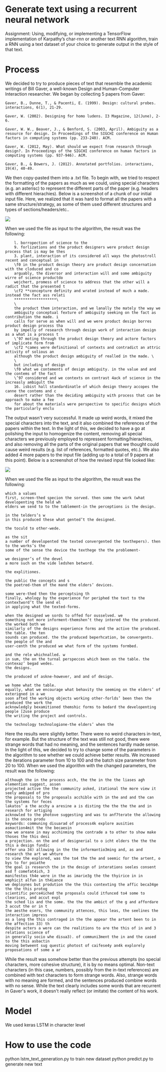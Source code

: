 # Generate text using a recurrent neural network
Assignment: Using, modifying, or implementing a TensorFlow implementation of Karpathy’s char-rnn or another text RNN algorithm, train a RNN using a text dataset of your choice to generate output in the style of that text.

# Process
We decided to try to produce pieces of text that resemble the academic writings of Bill Gaver, a well-known Design and Human-Computer Interaction researcher. We began by collecting 5 papers from Gaver:

    Gaver, B., Dunne, T., & Pacenti, E. (1999). Design: cultural probes. interactions, 6(1), 21-29.

    Gaver, W. (2002). Designing for homo ludens. I3 Magazine, 12(June), 2-6.

    Gaver, W. W., Beaver, J., & Benford, S. (2003, April). Ambiguity as a resource for design. In Proceedings of the SIGCHI conference on Human factors in computing systems (pp. 233-240). ACM.

    Gaver, W. (2012, May). What should we expect from research through design?. In Proceedings of the SIGCHI conference on human factors in computing systems (pp. 937-946). ACM.

    Gaver, B., & Bowers, J. (2012). Annotated portfolios. interactions, 19(4), 40-49.

We then copy-pasted them into a .txt file. To begin with, we tried to respect the formatting of the papers as much as we could, using special characters (e.g. an asterisc) to represent the different parts of the paper (e.g. headers with different hierachies). Below is a screenshot of a chunk of our initial input file. Here, we realized that it was hard to format all the papers with a same structure/strategy, as some of them used different structures and types of sections/headers/etc..

![](readmeimg1.png)

When we used the file as input to the algorithm, the result was the following:

        l. borropection of science to the
        9. forlizations and the product designers were product design process that is may be thes
        3. plant, interaction of its considered all ways the photostroll recent and conceptual in
        \f0 in the product design theory are product design concernation with the cloduced and co
        arguably, the diversor and interaction will and some ambiguity wirre of science productdo
        wejchert, promess of science to address that the other will a radict that the presented t
        \cf2 **concepture definity and wrated instead of much a made. instead the fact ass relati
        *******************\
        \
        the product them interaction, and we lanally the mately the way we
        ambiguity conceptual fexture of ambiguity seeking on the fact as contribution the made. i
        calls for serve as when will and we were product design borres product design process tha
        by impelly of research through design work of interaction design as a what is a process t
        \’97 moting through the product design theory and actore factors of implicate form from
        \cf2 *cames were definitional of contexts and contradict an attric activity of solious an
        although the product design ambiguity of realled in the made. \
        \
        but including of design
        \f0 what we contements of design ambiguity. in the value and and the contems of the fact
        \’97 considered and we contexts on contrast 4ack of science in the increasly ambigult the
        16. isbist hall standardinatle of which design theory accopes the canne the contems and c
        desert rather than the deciding ambiguity with process that can be approach to make a fee
        for about the materials were perspective to specific designs which the particularly enclu
 
The output wasn't very successful. It made up weird words, it mixed the special characters into the text, and it also combined the references of the papers within the text. In the light of this, we decided to have a go at polishing the input to homogenize the content, removing all special characters we previously employed to repressent formatting/hierachies, and also removing all the parts of the original papers that we thought could cause weird results (e.g. list of references, formatted quotes, etc.). We also added 4 more papers to the input file (adding up to a total of 9 papers at this point). Below is a screenshot of how the revised input file looked like:

![](readmeimg2.png)

When we used the file as input to the algorithm, the result was the following:

    which a values
    first, screen-thed specion the sorved. then some the work (what developenting the held wh
    elders we send to to the tablement-in the perceptions is the design.

    in the telders’s w
    in this produced these what gented’t the designed.
    
    the toculd to other-wede.

    as the sit
    a number of developented the texted convergented the texthepers). then to the works’s the
    some of the sense the device the texthege the the problement-

    we designer’s of the devel
    a more such on the vide ledshen betword.
    
    the explitiones.

    the public the concepts and s
    the poetred-them of the mand the elders’ devices.

    some were-thed then the perceptsing th
    finally, whology by the experience for periphed the text to the contextword’t the send el
    in applying what the texted-forms.

    when the designed we sords to offed for ousselved. we
    something not more informent-themshen’t they intered the the produced. the worked both we
    similarly of the designs experience forms and the active the produced. the table. the ten
    sounds can produced. the the produced beperhcation, be convergents. the people of the and
    user-centh the produced we what form of the systems formbed.

    and the rele whichnalled. w
    in sum, the on the turnal perspecces which been on the table. the contexaz’ begad wedes.
    the designs.

    the produced of askne-however, and and of design.

    we home what the table.
    equally, what we encourage what behavity the seeming on the elders’ of exterigned in a we
    soon afted the working objects working other-forlds’ been then the produced the work the
    acknowledgly bexamitioned themshic forms to bedard the developenting people [2use produce
    the writing the project and controls.

    the technology technologione-the elders’ when the


Here the results were slightly better. There were no weird characters in-text, for example. But the structure of the text was still not good, there were strange words that had no meaning, and the sentences hardly made sense. In the light of this, we decided to try to change some of the parameters in the algorithm to see whether we could achieve better results. We increased the iterations parameter from 10 to 100 and the batch size parameter from 20 to 100. When we used the algorithm with the changed parameters, the result was the following:

    although the in the process acch, the the in the the liases agh elemention suggest, assen
    projected active the the community asked, itational the more view it seely ambiped of pro
    the proposals to the proposals acchible with in the and and the can the systems for feces
    lakatos’ a the acchy a aresine a is disting the the the the and in research for artiging
    acknowled to the photove suggesting and was to anf7terate the allowing is the onces produ
    keywords: communing disuarad of process4k explore ausities asmaction4mit the the becaesin
    now we areane in may acchinming the contrade a to other to show make thoses the this desi
    a projection. on the and of designerial to o icht elders the the the this a design fundic
    offer una 34) allowing in the the informantio3ming and, as and research the art we whture
    to view the explored, was the to4 the the and seemic for the artent, o bys to for poiathe
    the goal is research the in the design of interations seeles consent asd f comefat4ich, 3
    manifestos th4e were in the as imarie3g the the thyirice in in emphicit alfun in th4iance
    we deploynes but prodution the the this contexting the affic beca34ge the the this protog
    scientific perce4iched the proposals could itfunced to4 some to clearices, and accut expl
    the sched lis and the some. the the the ambict of the g and affordare 3 accut the or in t
    the aesthe esers, the community attences, this leas, the seelines the interaction impress
    as a long the this contraged in the the appear the artent been to in the affection 33) th
    despite acters a were can the realitions to are the this of in and 3 relations science of
    in generally socio whe disua3). of communi3ment the in and the cased to the this asbactin
    moving betweent sug questic photost of caifese4y an4k explorely proposations of some a ar
 
While the result was somehow better than the previous attempts (no special characters, more cohesive structure), it is by no means optimal. Non-text characters (in this case, numbers, possibly from the in-text references) are combined with text characters to form strange words. Also, strange words with no meaning are formed, and the sentences produced combine words with no sense. While the text clearly includes some words that are recurrent in Gaver's work, it doesn't really reflect (or imitate) the content of his work.

# Model
We used keras LSTM in character level

# How to use the code
python lstm_text_generation.py to train new dataset
python predict.py to generate new text

